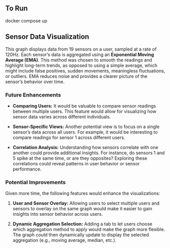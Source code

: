 ## To Run
docker compose up

## Sensor Data Visualization

This graph displays data from 19 sensors on a user, sampled at a rate of 120Hz. Each sensor’s data is aggregated using an **Exponential Moving Average (EMA)**. This method was chosen to smooth the readings and highlight long-term trends, as opposed to using a simple average, which might include false positives, sudden movements, meaningless fluctuations, or outliers. EMA reduces noise and provides a clearer picture of the sensor’s behavior over time.

### Future Enhancements

- **Comparing Users:** It would be valuable to compare sensor readings between multiple users. This feature would allow for visualizing how sensor data varies across different individuals.
  
- **Sensor-Specific Views:** Another potential view is to focus on a single sensor’s data across all users. For example, it would be interesting to compare readings for sensor 1 across different users.

- **Correlation Analysis:** Understanding how sensors correlate with one another could provide additional insights. For instance, do sensors 1 and 5 spike at the same time, or are they opposites? Exploring these correlations could reveal patterns in user behavior or sensor performance.

### Potential Improvements

Given more time, the following features would enhance the visualizations:

1. **User and Sensor Overlay:** Allowing users to select multiple users and sensors to overlay on the same graph would make it easier to gain insights into sensor behavior across users.
  
2. **Dynamic Aggregation Selection:** Adding a tab to let users choose which aggregation method to apply would make the graph more flexible. The graph could then dynamically update to display the selected aggregation (e.g., moving average, median, etc.).

